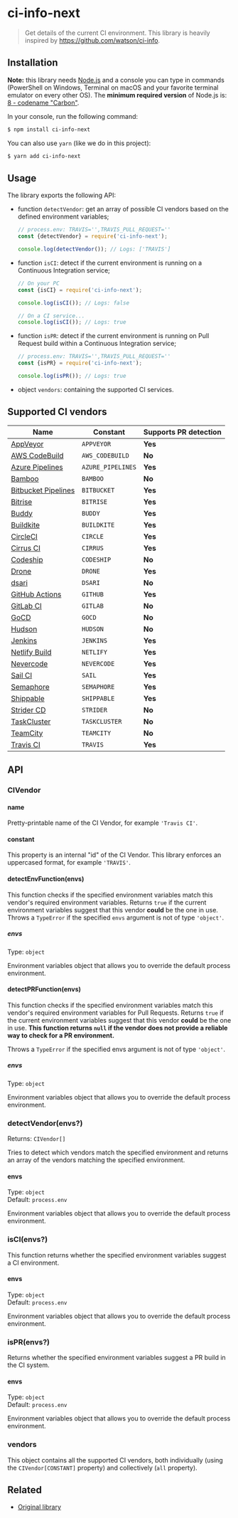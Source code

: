 # ci-info-next

<!-- ![](https://img.shields.io/github/license/niktekusho/ci-info-next.svg) [![](https://img.shields.io/npm/v/ci-info-next.svg)](https://www.npmjs.com/package/ci-info-next) [![Build Status](https://travis-ci.org/niktekusho/ci-info-next.svg?branch=master)](https://travis-ci.org/niktekusho/ci-info-next) [![](https://img.shields.io/node/v/ci-info-next.svg)](https://www.npmjs.com/package/ci-info-next) [![XO code style](https://img.shields.io/badge/code_style-XO-5ed9c7.svg)](https://github.com/sindresorhus/xo) [![Maintainability](https://api.codeclimate.com/v1/badges/744538fb7227c1a86bea/maintainability)](https://codeclimate.com/github/niktekusho/ci-info-next/maintainability) [![](https://img.shields.io/bundlephobia/minzip/ci-info-next.svg)](https://bundlephobia.com/result?p=ci-info-next) -->

> Get details of the current CI environment. This library is heavily inspired by https://github.com/watson/ci-info.

## Installation

**Note:** this library needs [Node.js](https://nodejs.org/) and a console you can type in commands (PowerShell on Windows, Terminal on macOS and your favorite terminal emulator on every other OS). The **minimum required version** of Node.js is: [8 - codename "Carbon"](https://github.com/nodejs/Release#release-schedule).

In your console, run the following command:

```sh
$ npm install ci-info-next
```

You can also use `yarn` (like we do in this project):

```sh
$ yarn add ci-info-next
```

## Usage

The library exports the following API:

-   function `detectVendor`: get an array of possible CI vendors based on the defined environment variables;

    ```js
    // process.env: TRAVIS='',TRAVIS_PULL_REQUEST=''
    const {detectVendor} = require('ci-info-next');

    console.log(detectVendor()); // Logs: ['TRAVIS']
    ```

-   function `isCI`: detect if the current environment is running on a Continuous Integration service;

    ```js
    // On your PC
    const {isCI} = require('ci-info-next');

    console.log(isCI()); // Logs: false

    // On a CI service...
    console.log(isCI()); // Logs: true
    ```

-   function `isPR`: detect if the current environment is running on Pull Request build within a Continuous Integration service;

    ```js
    // process.env: TRAVIS='',TRAVIS_PULL_REQUEST=''
    const {isPR} = require('ci-info-next');

    console.log(isPR()); // Logs: true
    ```

- object `vendors`: containing the supported CI services.

## Supported CI vendors

| Name                                                                            | Constant          | Supports PR detection |
| ------------------------------------------------------------------------------- | ----------------- | --------------------- |
| [AppVeyor](http://www.appveyor.com)                                             | `APPVEYOR`        | **Yes**               |
| [AWS CodeBuild](https://aws.amazon.com/codebuild/)                              | `AWS_CODEBUILD`   | **No**                |
| [Azure Pipelines](https://azure.microsoft.com/en-us/services/devops/pipelines/) | `AZURE_PIPELINES` | **Yes**               |
| [Bamboo](https://www.atlassian.com/software/bamboo)                             | `BAMBOO`          | **No**                |
| [Bitbucket Pipelines](https://bitbucket.org/product/features/pipelines)         | `BITBUCKET`       | **Yes**               |
| [Bitrise](https://www.bitrise.io/)                                              | `BITRISE`         | **Yes**               |
| [Buddy](https://buddy.works/)                                                   | `BUDDY`           | **Yes**               |
| [Buildkite](https://buildkite.com/)                                             | `BUILDKITE`       | **Yes**               |
| [CircleCI](http://circleci.com)                                                 | `CIRCLE`          | **Yes**               |
| [Cirrus CI](https://cirrus-ci.org)                                              | `CIRRUS`          | **Yes**               |
| [Codeship](https://codeship.com)                                                | `CODESHIP`        | **No**                |
| [Drone](https://drone.io)                                                       | `DRONE`           | **Yes**               |
| [dsari](https://github.com/rfinnie/dsari)                                       | `DSARI`           | **No**                |
| [GitHub Actions](https://github.com/features/actions)                           | `GITHUB`          | **Yes**               |
| [GitLab CI](https://about.gitlab.com/product/continuous-integration/)           | `GITLAB`          | **No**                |
| [GoCD](https://www.gocd.org/)                                                   | `GOCD`            | **No**                |
| [Hudson](http://hudson-ci.org)                                                  | `HUDSON`          | **No**                |
| [Jenkins](https://jenkins.io/)                                                  | `JENKINS`         | **Yes**               |
| [Netlify Build](https://www.netlify.com/products/build/)                        | `NETLIFY`         | **Yes**               |
| [Nevercode](https://nevercode.io/)                                              | `NEVERCODE`       | **Yes**               |
| [Sail CI](https://sail.ci/)                                                     | `SAIL`            | **Yes**               |
| [Semaphore](https://semaphoreci.com)                                            | `SEMAPHORE`       | **Yes**               |
| [Shippable](https://www.shippable.com/)                                         | `SHIPPABLE`       | **Yes**               |
| [Strider CD](https://strider-cd.github.io/)                                     | `STRIDER`         | **No**                |
| [TaskCluster](https://docs.taskcluster.net/docs)                                | `TASKCLUSTER`     | **No**                |
| [TeamCity](https://www.jetbrains.com/teamcity/)                                 | `TEAMCITY`        | **No**                |
| [Travis CI](https://travis-ci.com/)                                             | `TRAVIS`          | **Yes**               |

## API

### CIVendor

#### name

Pretty-printable name of the CI Vendor, for example `'Travis CI'`.

#### constant

This property is an internal "id" of the CI Vendor. This library enforces an uppercased format, for example `'TRAVIS'`.

#### detectEnvFunction(envs)

This function checks if the specified environment variables match this vendor's required environment variables.
Returns `true` if the current environment variables suggest that this vendor **could** be the one in use.
Throws a `TypeError` if the specified `envs` argument is not of type `'object'`.

##### envs

Type: `object`

Environment variables object that allows you to override the default process environment.

#### detectPRFunction(envs)

This function checks if the specified environment variables match this vendor's required environment variables for Pull Requests.
Returns `true` if the current environment variables suggest that this vendor **could** be the one in use.
**This function returns `null` if the vendor does not provide a reliable way to check for a PR environment.**

Throws a `TypeError` if the specified envs argument is not of type `'object'`.

##### envs

Type: `object`

Environment variables object that allows you to override the default process environment.

### detectVendor(envs?)

Returns: `CIVendor[]`

Tries to detect which vendors match the specified environment and returns an array of the vendors matching the specified environment.

#### envs

Type: `object`<br>
Default: `process.env`

Environment variables object that allows you to override the default process environment.

### isCI(envs?)

This function returns whether the specified environment variables suggest a CI environment.

#### envs

Type: `object`<br>
Default: `process.env`

Environment variables object that allows you to override the default process environment.

### isPR(envs?)

Returns whether the specified environment variables suggest a PR build in the CI system.

#### envs

Type: `object`<br>
Default: `process.env`

Environment variables object that allows you to override the default process environment.

### vendors

This object contains all the supported CI vendors, both individually (using the `CIVendor[CONSTANT]` property) and collectively (`all` property).

## Related

-   [Original library](https://github.com/watson/ci-info)
